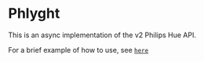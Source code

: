 # Phlyght

This is an async implementation of the v2 Philips Hue API.

For a brief example of how to use, see [`here`](example.py)
